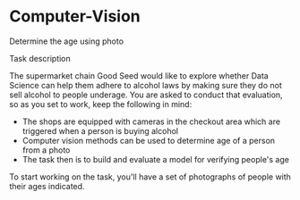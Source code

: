 # Computer-Vision
Determine the age using photo

Task description

The supermarket chain Good Seed would like to explore whether Data Science can help them adhere to alcohol laws by making sure they do not sell alcohol to people underage. You are asked to conduct that evaluation, so as you set to work, keep the following in mind:

- The shops are equipped with cameras in the checkout area which are triggered when a person is buying alcohol
- Computer vision methods can be used to determine age of a person from a photo
- The task then is to build and evaluate a model for verifying people's age

To start working on the task, you'll have a set of photographs of people with their ages indicated.
